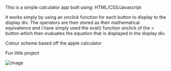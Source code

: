 This is a simple calculator app built using:
HTML/CSS/Javascript

It works simply by using an onclick function for each button to display to the 
display div. The operators are then stored as their mathematical equivalence
and I have simply used the eval() function onclick of the = button which then
evaluates the equation that is displayed in the display div.

Colour scheme based off the apple calculator

Fun little project

![image](https://github.com/Jayy97/projects/assets/145200177/3daf7ae8-7e3d-436e-8f61-41dc5fee2baf)
